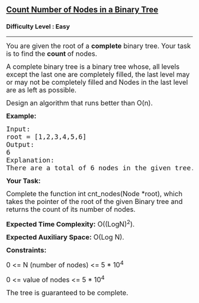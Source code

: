 <h2><a href="https://practice.geeksforgeeks.org/problems/count-number-of-nodes-in-a-binary-tree/1?utm_source=geeksforgeeks&utm_medium=ml_article_practice_tab&utm_campaign=article_practice_tab">Count Number of Nodes in a Binary Tree</a></h2><h3>Difficulty Level : Easy</h3><hr><div class="problems_problem_content__Xm_eO"><p dir="ltr"><span style="font-size:18px">You are given the root of a <strong>complete</strong> binary tree. Your task is to find the <strong>count </strong>of nodes.</span></p>

<p dir="ltr"><span style="font-size:18px">A complete binary tree is a binary tree whose, all levels except the last one are completely filled, the last level may or may not be completely filled and Nodes in the last level are as left as possible.</span></p>

<p dir="ltr"><span style="font-size:18px">Design an algorithm that runs better than O(n).</span></p>

<p dir="ltr"><strong><span style="font-size:18px">Example:</span></strong></p>

<pre><span style="font-size:18px">Input: </span>
<span style="font-size:18px">root = [1,2,3,4,5,6]</span>
<span style="font-size:18px">Output: </span>
<span style="font-size:18px">6</span>
<span style="font-size:18px">Explanation: </span>
<span style="font-size:18px">There are a total of 6 nodes in the given tree.</span></pre>

<p dir="ltr"><strong><span style="font-size:18px">Your Task:</span></strong></p>

<p dir="ltr"><span style="font-size:18px">Complete the function int cnt_nodes(Node *root), which takes the pointer of the root of the given Binary tree and returns the count of its number of nodes.</span></p>

<p dir="ltr"><span style="font-size:18px"><strong>Expected Time Complexity:</strong> O((LogN)<sup>2</sup>).</span></p>

<p dir="ltr"><span style="font-size:18px"><strong>Expected Auxiliary Space:</strong> O(Log N).</span></p>

<p dir="ltr"><strong><span style="font-size:18px">Constraints:</span></strong></p>

<p dir="ltr"><span style="font-size:18px">0 &lt;= N (number of nodes) &lt;= 5 * 10<sup>4</sup>&nbsp;</span></p>

<p dir="ltr"><span style="font-size:18px">0 &lt;= value of nodes&nbsp;&lt;= 5 * 10<sup>4</sup></span></p>

<p dir="ltr"><span style="font-size:18px">The tree is guaranteed to be complete.</span></p>

<p>&nbsp;</p>
</div>